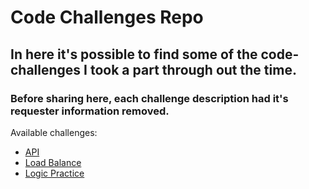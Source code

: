 # Code Challenges Repo

## In here it's possible to find some of the code-challenges I took a part through out the time.

### Before sharing here, each challenge description had it's requester information removed.

Available challenges:

- [API](./api-01)
- [Load Balance](./load-balance-01)
- [Logic Practice](./logic-practice-01)
